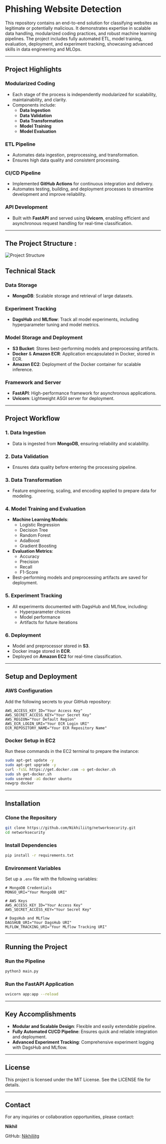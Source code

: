 # Phishing Website Detection

This repository contains an end-to-end solution for classifying websites as legitimate or potentially malicious. It demonstrates expertise in scalable data handling, modularized coding practices, and robust machine learning pipelines. The project includes fully automated ETL, model training, evaluation, deployment, and experiment tracking, showcasing advanced skills in data engineering and MLOps.

---

## Project Highlights

### Modularized Coding
- Each stage of the process is independently modularized for scalability, maintainability, and clarity.
- Components include: 
  - **Data Ingestion**
  - **Data Validation**
  - **Data Transformation**
  - **Model Training**
  - **Model Evaluation**

### ETL Pipeline
- Automates data ingestion, preprocessing, and transformation.
- Ensures high data quality and consistent processing.

### CI/CD Pipeline
- Implemented **GitHub Actions** for continuous integration and delivery.
- Automates testing, building, and deployment processes to streamline development and improve reliability.

### API Development
- Built with **FastAPI** and served using **Uvicorn**, enabling efficient and asynchronous request handling for real-time classification.

---

## The Project Structure :
  
  ![Project Structure](diagram-export-1-23-2025-12_34_13-PM.png)

## Technical Stack

### Data Storage
- **MongoDB**: Scalable storage and retrieval of large datasets.

### Experiment Tracking
- **DagsHub** and **MLflow**: Track all model experiments, including hyperparameter tuning and model metrics.

### Model Storage and Deployment
- **S3 Bucket**: Stores best-performing models and preprocessing artifacts.
- **Docker** & **Amazon ECR**: Application encapsulated in Docker, stored in ECR.
- **Amazon EC2**: Deployment of the Docker container for scalable inference.

### Framework and Server
- **FastAPI**: High-performance framework for asynchronous applications.
- **Uvicorn**: Lightweight ASGI server for deployment.

---

## Project Workflow

### 1. Data Ingestion
- Data is ingested from **MongoDB**, ensuring reliability and scalability.

### 2. Data Validation
- Ensures data quality before entering the processing pipeline.

### 3. Data Transformation
- Feature engineering, scaling, and encoding applied to prepare data for modeling.

### 4. Model Training and Evaluation
- **Machine Learning Models**:
  - Logistic Regression
  - Decision Tree
  - Random Forest
  - AdaBoost
  - Gradient Boosting
- **Evaluation Metrics**:
  - Accuracy
  - Precision
  - Recall
  - F1-Score
- Best-performing models and preprocessing artifacts are saved for deployment.

### 5. Experiment Tracking
- All experiments documented with DagsHub and MLflow, including:
  - Hyperparameter choices
  - Model performance
  - Artifacts for future iterations

### 6. Deployment
- Model and preprocessor stored in **S3**.
- Docker image stored in **ECR**.
- Deployed on **Amazon EC2** for real-time classification.

---

## Setup and Deployment

### AWS Configuration
Add the following secrets to your GitHub repository:

```plaintext
AWS_ACCESS_KEY_ID="Your Access Key"
AWS_SECRET_ACCESS_KEY="Your Secret Key"
AWS_REGION="Your Default Region"
AWS_ECR_LOGIN_URI="Your ECR Login URI"
ECR_REPOSITORY_NAME="Your ECR Repository Name"
```

### Docker Setup in EC2
Run these commands in the EC2 terminal to prepare the instance:

```bash
sudo apt-get update -y
sudo apt-get upgrade -y
curl -fsSL https://get.docker.com -o get-docker.sh
sudo sh get-docker.sh
sudo usermod -aG docker ubuntu
newgrp docker
```

---

## Installation

### Clone the Repository
```bash
git clone https://github.com/Nikhiliitg/networksecurity.git
cd networksecurity
```

### Install Dependencies
```bash
pip install -r requirements.txt
```

### Environment Variables
Set up a `.env` file with the following variables:

```plaintext
# MongoDB Credentials
MONGO_URI="Your MongoDB URI"

# AWS Keys
AWS_ACCESS_KEY_ID="Your Access Key"
AWS_SECRET_ACCESS_KEY="Your Secret Key"

# DagsHub and MLflow
DAGSHUB_URI="Your DagsHub URI"
MLFLOW_TRACKING_URI="Your MLflow Tracking URI"
```

---

## Running the Project

### Run the Pipeline
```bash
python3 main.py
```

### Run the FastAPI Application
```bash
uvicorn app:app --reload
```

---

## Key Accomplishments

- **Modular and Scalable Design**: Flexible and easily extendable pipeline.
- **Fully Automated CI/CD Pipeline**: Ensures quick and reliable integration and deployment.
- **Advanced Experiment Tracking**: Comprehensive experiment logging with DagsHub and MLflow.

---

## License
This project is licensed under the MIT License. See the LICENSE file for details.

---

## Contact
For any inquiries or collaboration opportunities, please contact:

**Nikhil**

GitHub: [Nikhiliitg](https://github.com/Nikhiliitg)

